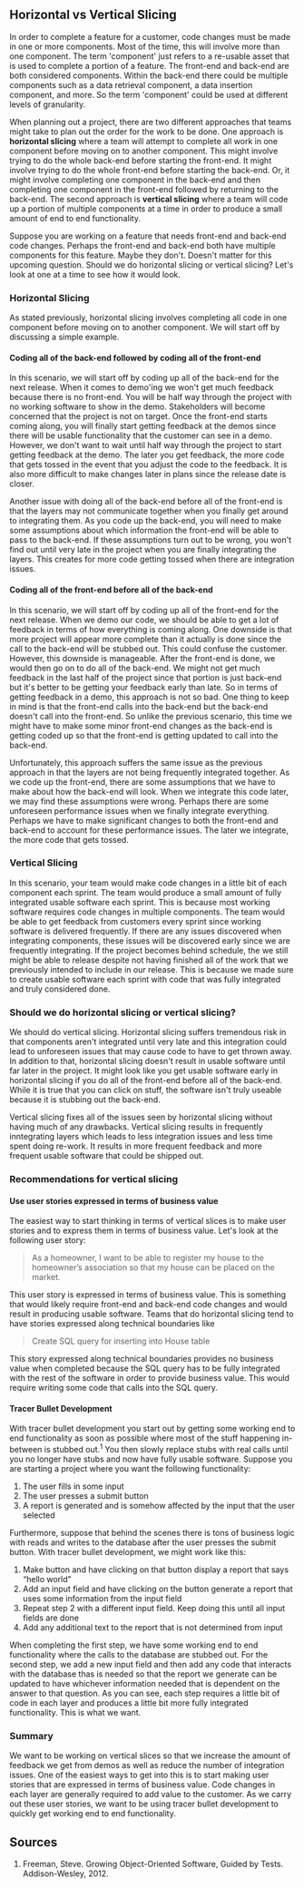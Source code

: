 ## Horizontal vs Vertical Slicing

In order to complete a feature for a customer, code changes must be made in one or more components. Most of the time, this will involve more than one component. The term 'component' just refers to a re-usable asset that is used to complete a portion of a feature. The front-end and back-end are both considered components. Within the back-end there could be multiple components such as a data retrieval component, a data insertion component, and more. So the term 'component' could be used at different levels of granularity.

When planning out a project, there are two different approaches that teams might take to plan out the order for the work to be done. One approach is **horizontal slicing** where a team will attempt to complete all work in one component before moving on to another component. This might involve trying to do the whole back-end before starting the front-end. It might involve trying to do the whole front-end before starting the back-end. Or, it might involve completing one component in the back-end and then completing one component in the front-end followed by returning to the back-end. The second approach is **vertical slicing** where a team will code up a portion of multiple components at a time in order to produce a small amount of end to end functionality.

Suppose you are working on a feature that needs front-end and back-end code changes. Perhaps the front-end and back-end both have multiple components for this feature. Maybe they don't. Doesn't matter for this upcoming question. Should we do horizontal slicing or vertical slicing? Let's look at one at a time to see how it would look.

### Horizontal Slicing
As stated previously, horizontal slicing involves completing all code in one component before moving on to another component. We will start off by discussing a simple example.

#### Coding all of the back-end followed by coding all of the front-end
In this scenario, we will start off by coding up all of the back-end for the next release. When it comes to demo'ing we won't get much feedback because there is no front-end. You will be half way through the project with no working software to show in the demo. Stakeholders will become concerned that the project is not on target. Once the front-end starts coming along, you will finally start getting feedback at the demos since there will be usable functionality that the customer can see in a demo. However, we don't want to wait until half way through the project to start getting feedback at the demo. The later you get feedback, the more code that gets tossed in the event that you adjust the code to the feedback. It is also more difficult to make changes later in plans since the release date is closer.

Another issue with doing all of the back-end before all of the front-end is that the layers may not communicate together when you finally get around to integrating them. As you code up the back-end, you will need to make some assumptions about which information the front-end will be able to pass to the back-end. If these assumptions turn out to be wrong, you won't find out until very late in the project when you are finally integrating the layers. This creates for more code getting tossed when there are integration issues.

#### Coding all of the front-end before all of the back-end
In this scenario, we will start off by coding up all of the front-end for the next release. When we demo our code, we should be able to get a lot of feedback in terms of how everything is coming along. One downside is that more project will appear more complete than it actually is done since the call to the back-end will be stubbed out. This could confuse the customer. However, this downside is manageable. After the front-end is done, we would then go on to do all of the back-end. We might not get much feedback in the last half of the project since that portion is just back-end but it's better to be getting your feedback early than late. So in terms of getting feedback in a demo, this approach is not so bad. One thing to keep in mind is that the front-end calls into the back-end but the back-end doesn't call into the front-end. So unlike the previous scenario, this time we might have to make some minor front-end changes as the back-end is getting coded up so that the front-end is getting updated to call into the back-end.

Unfortunately, this approach suffers the same issue as the previous approach in that the layers are not being frequently integrated together. As we code up the front-end, there are some assumptions that we have to make about how the back-end will look. When we integrate this code later, we may find these assumptions were wrong. Perhaps there are some unforeseen performance issues when we finally integrate everything. Perhaps we have to make significant changes to both the front-end and back-end to account for these performance issues. The later we integrate, the more code that gets tossed.

### Vertical Slicing
In this scenario, your team would make code changes in a little bit of each component each sprint. The team would produce a small amount of fully integrated usable software each sprint. This is because most working software requires code changes in multiple components. The team would be able to get feedback from customers every sprint since working software is delivered frequently. If there are any issues discovered when integrating components, these issues will be discovered early since we are frequently integrating. If the project becomes behind schedule, the we still might be able to release despite not having finished all of the work that we previously intended to include in our release. This is because we made sure to create usable software each sprint with code that was fully integrated and truly considered done.

### Should we do horizontal slicing or vertical slicing?
We should do vertical slicing. Horizontal slicing suffers tremendous risk in that components aren't integrated until very late and this integration could lead to unforeseen issues that may cause code to have to get thrown away. In addition to that, horizontal slicing doesn't result in usable software until far later in the project. It might look like you get usable software early in horizontal slicing if you do all of the front-end before all of the back-end. While it is true that you can click on stuff, the software isn't truly useable because it is stubbing out the back-end.

Vertical slicing fixes all of the issues seen by horizontal slicing without having much of any drawbacks. Vertical slicing results in frequently inntegrating layers which leads to less integration issues and less time spent doing re-work. It results in more frequent feedback and more frequent usable software that could be shipped out.

### Recommendations for vertical slicing
#### Use user stories expressed in terms of business value
The easiest way to start thinking in terms of vertical slices is to make user stories and to express them in terms of business value. Let's look at the following user story:
>As a homeowner, I want to be able to register my house to the homeowner’s association so that my house can be placed on the market.

This user story is expressed in terms of business value. This is something that would likely require front-end and back-end code changes and would result in producing usable software. Teams that do horizontal slicing tend to have stories expressed along technical boundaries like
>Create SQL query for inserting into House table

This story expressed along technical boundaries provides no business value when completed because the SQL query has to be fully integrated with the rest of the software in order to provide business value. This would require writing some code that calls into the SQL query.

#### Tracer Bullet Development
With tracer bullet development you start out by getting some working end to end functionality as soon as possible where most of the stuff happening in-between is stubbed out.<sup>1</sup> You then slowly replace stubs with real calls until you no longer have stubs and now have fully usable software. Suppose you are starting a project where you want the following functionality:
1. The user fills in some input  
1. The user presses a submit button
1. A report is generated and is somehow affected by the input that the user selected 

Furthermore, suppose that behind the scenes there is tons of business logic with reads and writes to the database after the user presses the submit button. With tracer bullet development, we might work like this:
1. Make button and have clicking on that button display a report that says “hello world”  
1. Add an input field and have clicking on the button generate a report that uses some information from the input field
1. Repeat step 2 with a different input field. Keep doing this until all input fields are done
1. Add any additional text to the report that is not determined from input

When completing the first step, we have some working end to end functionality where the calls to the database are stubbed out. For the second step, we add a new input field and then add any code that interacts with the database thas is needed so that the report we generate can be updated to have whichever information needed that is dependent on the answer to that question. As you can see, each step requires a little bit of code in each layer and produces a little bit more fully integrated functionality. This is what we want.

### Summary
We want to be working on vertical slices so that we increase the amount of feedback we get from demos as well as reduce the number of integration issues. One of the easiest ways to get into this is to start making user stories that are expressed in terms of business value. Code changes in each layer are generally required to add value to the customer. As we carry out these user stories, we want to be using tracer bullet development to quickly get working end to end functionality.

## Sources
1. Freeman, Steve. Growing Object-Oriented Software, Guided by Tests. Addison-Wesley, 2012.
